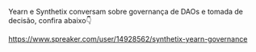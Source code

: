 Yearn e Synthetix conversam sobre governança de DAOs e tomada de decisão, confira abaixo👇

https://www.spreaker.com/user/14928562/synthetix-yearn-governance
